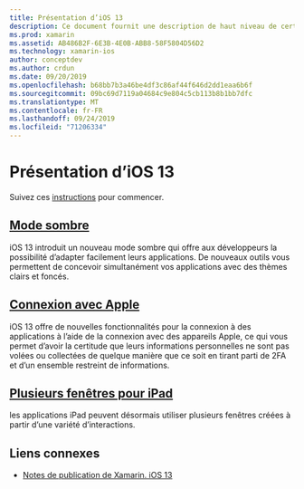 ```yaml
---
title: Présentation d’iOS 13
description: Ce document fournit une description de haut niveau de certaines API iOS 13 pour lesquelles la version préliminaire de Xamarin C# fournit des liaisons.
ms.prod: xamarin
ms.assetid: AB486B2F-6E3B-4E0B-ABB8-58F5804D56D2
ms.technology: xamarin-ios
author: conceptdev
ms.author: crdun
ms.date: 09/20/2019
ms.openlocfilehash: b68bb7b3a46be4df3c86af44f646d2dd1eaa6b6f
ms.sourcegitcommit: 09bc69d7119a04684c9e804c5cb113b8b1bb7dfc
ms.translationtype: MT
ms.contentlocale: fr-FR
ms.lasthandoff: 09/24/2019
ms.locfileid: "71206334"
---
```

# <a name="introduction-to-ios-13"></a>Présentation d’iOS 13

Suivez ces [instructions](~/ios/platform/ios13/get-started.md) pour commencer.

## <a name="dark-modedark-modemd"></a>[Mode sombre](dark-mode.md)

iOS 13 introduit un nouveau mode sombre qui offre aux développeurs la possibilité d’adapter facilement leurs applications. De nouveaux outils vous permettent de concevoir simultanément vos applications avec des thèmes clairs et foncés.

## <a name="sign-in-with-applesign-inmd"></a>[Connexion avec Apple](sign-in.md)

iOS 13 offre de nouvelles fonctionnalités pour la connexion à des applications à l’aide de la connexion avec des appareils Apple, ce qui vous permet d’avoir la certitude que leurs informations personnelles ne sont pas volées ou collectées de quelque manière que ce soit en tirant parti de 2FA et d’un ensemble restreint de informations.

## <a name="multiple-windows-for-ipadmulti-window-ipadmd"></a>[Plusieurs fenêtres pour iPad](multi-window-ipad.md)

les applications iPad peuvent désormais utiliser plusieurs fenêtres créées à partir d’une variété d’interactions.

## <a name="related-links"></a>Liens connexes

- [Notes de publication de Xamarin. iOS 13](/xamarin/ios/release-notes/13/13.0)
